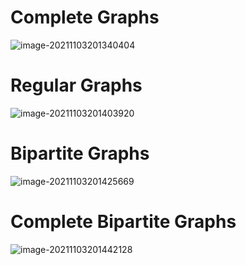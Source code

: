 # Complete Graphs

![image-20211103201340404](D:\dev\AllNote\.mdnote\assets\image-20211103201340404.png)

# Regular Graphs

![image-20211103201403920](D:\dev\AllNote\.mdnote\assets\image-20211103201403920.png)

# Bipartite Graphs

![image-20211103201425669](D:\dev\AllNote\.mdnote\assets\image-20211103201425669.png)

# Complete Bipartite Graphs

![image-20211103201442128](D:\dev\AllNote\.mdnote\assets\image-20211103201442128.png)

